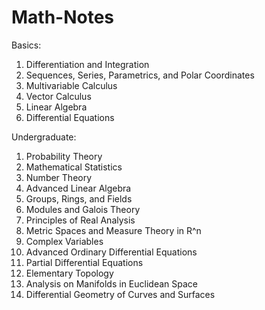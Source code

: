 # Math-Notes

Basics:
1. Differentiation and Integration
2. Sequences, Series, Parametrics, and Polar Coordinates
3. Multivariable Calculus
4. Vector Calculus
6. Linear Algebra
7. Differential Equations


Undergraduate:
1. Probability Theory
2. Mathematical Statistics
3. Number Theory
4. Advanced Linear Algebra
5. Groups, Rings, and Fields
6. Modules and Galois Theory
7. Principles of Real Analysis
8. Metric Spaces and Measure Theory in R^n
9. Complex Variables
10. Advanced Ordinary Differential Equations
11. Partial Differential Equations
12. Elementary Topology
13. Analysis on Manifolds in Euclidean Space
14. Differential Geometry of Curves and Surfaces

